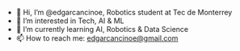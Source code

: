 - 👋 Hi, I’m @edgarcancinoe, Robotics student at Tec de Monterrey
- 👀 I’m interested in Tech, AI & ML
- 🌱 I’m currently learning AI, Robotics & Data Science
- 📫 How to reach me: edgarcancinoe@gmail.com

<!---
edgarcancinoe/edgarcancinoe is a ✨ special ✨ repository because its `README.md` (this file) appears on your GitHub profile.
You can click the Preview link to take a look at your changes.
--->

